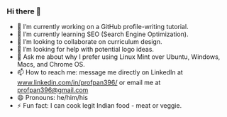 ### Hi there 👋

- 🔭 I’m currently working on a GitHub profile-writing tutorial. 
- 🌱 I’m currently learning SEO (Search Engine Optimization). 
- 👯 I’m looking to collaborate on curriculum design.
- 🤔 I’m looking for help with potential logo ideas.
- 💬 Ask me about why I prefer using Linux Mint over Ubuntu, Windows, Macs, and Chrome OS.
- 📫 How to reach me: message me directly on LinkedIn at www.linkedin.com/in/profpan396/ or email me at profpan396@gmail.com
- 😄 Pronouns: he/him/his
- ⚡ Fun fact: I can cook legit Indian food - meat or veggie.

